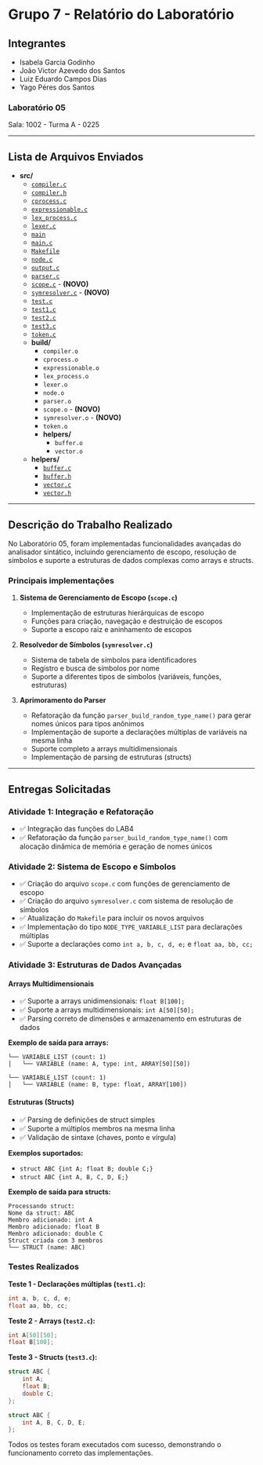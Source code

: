 # Grupo 7 - Relatório do Laboratório

## Integrantes

- Isabela Garcia Godinho
- João Victor Azevedo dos Santos
- Luiz Eduardo Campos Dias
- Yago Péres dos Santos

### Laboratório 05

Sala: 1002 - Turma A - 0225

---

## Lista de Arquivos Enviados

- **src/**
  - [`compiler.c`](src/compiler.c)
  - [`compiler.h`](src/compiler.h)
  - [`cprocess.c`](src/cprocess.c)
  - [`expressionable.c`](src/expressionable.c)
  - [`lex_process.c`](src/lex_process.c)
  - [`lexer.c`](src/lexer.c)
  - [`main`](src/main)
  - [`main.c`](src/main.c)
  - [`Makefile`](src/Makefile)
  - [`node.c`](src/node.c)
  - [`output.c`](src/output.c)
  - [`parser.c`](src/parser.c)
  - [`scope.c`](src/scope.c) - **(NOVO)**
  - [`symresolver.c`](src/symresolver.c) - **(NOVO)**
  - [`test.c`](src/test.c)
  - [`test1.c`](src/test1.c)
  - [`test2.c`](src/test2.c)
  - [`test3.c`](src/test3.c)
  - [`token.c`](src/token.c)
  - **build/**
    - `compiler.o`
    - `cprocess.o`
    - `expressionable.o`
    - `lex_process.o`
    - `lexer.o`
    - `node.o`
    - `parser.o`
    - `scope.o` - **(NOVO)**
    - `symresolver.o` - **(NOVO)**
    - `token.o`
    - **helpers/**
      - `buffer.o`
      - `vector.o`
  - **helpers/**
    - [`buffer.c`](src/helpers/buffer.c)
    - [`buffer.h`](src/helpers/buffer.h)
    - [`vector.c`](src/helpers/vector.c)
    - [`vector.h`](src/helpers/vector.h)

---

## Descrição do Trabalho Realizado

No Laboratório 05, foram implementadas funcionalidades avançadas do analisador sintático, incluindo gerenciamento de escopo, resolução de símbolos e suporte a estruturas de dados complexas como arrays e structs.

### Principais implementações

1. **Sistema de Gerenciamento de Escopo (`scope.c`)**

   - Implementação de estruturas hierárquicas de escopo
   - Funções para criação, navegação e destruição de escopos
   - Suporte a escopo raiz e aninhamento de escopos

2. **Resolvedor de Símbolos (`symresolver.c`)**

   - Sistema de tabela de símbolos para identificadores
   - Registro e busca de símbolos por nome
   - Suporte a diferentes tipos de símbolos (variáveis, funções, estruturas)

3. **Aprimoramento do Parser**
   - Refatoração da função `parser_build_random_type_name()` para gerar nomes únicos para tipos anônimos
   - Implementação de suporte a declarações múltiplas de variáveis na mesma linha
   - Suporte completo a arrays multidimensionais
   - Implementação de parsing de estruturas (structs)

---

## Entregas Solicitadas

### Atividade 1: Integração e Refatoração

- ✅ Integração das funções do LAB4
- ✅ Refatoração da função `parser_build_random_type_name()` com alocação dinâmica de memória e geração de nomes únicos

### Atividade 2: Sistema de Escopo e Símbolos

- ✅ Criação do arquivo `scope.c` com funções de gerenciamento de escopo
- ✅ Criação do arquivo `symresolver.c` com sistema de resolução de símbolos
- ✅ Atualização do `Makefile` para incluir os novos arquivos
- ✅ Implementação do tipo `NODE_TYPE_VARIABLE_LIST` para declarações múltiplas
- ✅ Suporte a declarações como `int a, b, c, d, e;` e `float aa, bb, cc;`

### Atividade 3: Estruturas de Dados Avançadas

#### Arrays Multidimensionais

- ✅ Suporte a arrays unidimensionais: `float B[100];`
- ✅ Suporte a arrays multidimensionais: `int A[50][50];`
- ✅ Parsing correto de dimensões e armazenamento em estruturas de dados

**Exemplo de saída para arrays:**

```
└── VARIABLE_LIST (count: 1)
│   └── VARIABLE (name: A, type: int, ARRAY[50][50])

└── VARIABLE_LIST (count: 1)
│   └── VARIABLE (name: B, type: float, ARRAY[100])
```

#### Estruturas (Structs)

- ✅ Parsing de definições de struct simples
- ✅ Suporte a múltiplos membros na mesma linha
- ✅ Validação de sintaxe (chaves, ponto e vírgula)

**Exemplos suportados:**

- `struct ABC {int A; float B; double C;}`
- `struct ABC {int A, B, C, D, E;}`

**Exemplo de saída para structs:**

```
Processando struct:
Nome da struct: ABC
Membro adicionado: int A
Membro adicionado: float B
Membro adicionado: double C
Struct criada com 3 membros
└── STRUCT (name: ABC)
```

### Testes Realizados

**Teste 1 - Declarações múltiplas (`test1.c`):**

```c
int a, b, c, d, e;
float aa, bb, cc;
```

**Teste 2 - Arrays (`test2.c`):**

```c
int A[50][50];
float B[100];
```

**Teste 3 - Structs (`test3.c`):**

```c
struct ABC {
    int A;
    float B;
    double C;
};

struct ABC {
    int A, B, C, D, E;
};
```

Todos os testes foram executados com sucesso, demonstrando o funcionamento correto das implementações.
